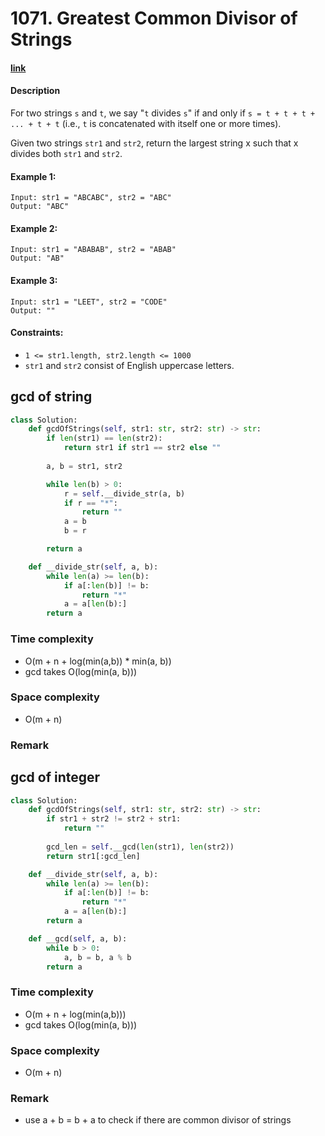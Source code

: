 # 1071. Greatest Common Divisor of Strings

#### [link](https://leetcode.com/problems/greatest-common-divisor-of-strings/)

#### Description
For two strings `s` and `t`, we say "`t` divides `s`" if and only if `s = t + t + t + ... + t + t` (i.e., `t` is concatenated with itself one or more times).

Given two strings `str1` and `str2`, return the largest string x such that x divides both `str1` and `str2`.


#### Example 1:
```
Input: str1 = "ABCABC", str2 = "ABC"
Output: "ABC"
```
#### Example 2:
```
Input: str1 = "ABABAB", str2 = "ABAB"
Output: "AB"
```
#### Example 3:
```
Input: str1 = "LEET", str2 = "CODE"
Output: ""
```

#### Constraints:
* `1 <= str1.length, str2.length <= 1000`
* `str1` and `str2` consist of English uppercase letters.

## gcd of string
```python
class Solution:
    def gcdOfStrings(self, str1: str, str2: str) -> str:
        if len(str1) == len(str2):
            return str1 if str1 == str2 else ""
        
        a, b = str1, str2

        while len(b) > 0:
            r = self.__divide_str(a, b)
            if r == "*":
                return ""
            a = b
            b = r

        return a

    def __divide_str(self, a, b):
        while len(a) >= len(b):
            if a[:len(b)] != b:
                return "*"
            a = a[len(b):]
        return a
```

### Time complexity
* O(m + n + log(min(a,b)) * min(a, b))
* gcd takes O(log(min(a, b)))
### Space complexity
* O(m + n)
### Remark


## gcd of integer
```python
class Solution:
    def gcdOfStrings(self, str1: str, str2: str) -> str:
        if str1 + str2 != str2 + str1:
            return ""
        
        gcd_len = self.__gcd(len(str1), len(str2))
        return str1[:gcd_len]

    def __divide_str(self, a, b):
        while len(a) >= len(b):
            if a[:len(b)] != b:
                return "*"
            a = a[len(b):]
        return a

    def __gcd(self, a, b):
        while b > 0:
            a, b = b, a % b
        return a
```
### Time complexity
* O(m + n + log(min(a,b)))
* gcd takes O(log(min(a, b)))
### Space complexity
* O(m + n)
### Remark
* use a + b = b + a to check if there are common divisor of strings
